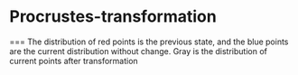 # Procrustes-transformation
===
The distribution of red points is the previous state, and the blue points are the current distribution without change. Gray is the distribution of current points after transformation